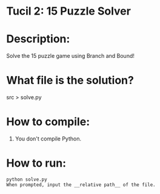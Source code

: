 # Tucil 2: 15 Puzzle Solver

# Description:
Solve the 15 puzzle game using Branch and Bound!

# What file is the solution?
src > solve.py

# How to compile:
1. You don't compile Python.

# How to run:
```
python solve.py
When prompted, input the __relative path__ of the file.
```